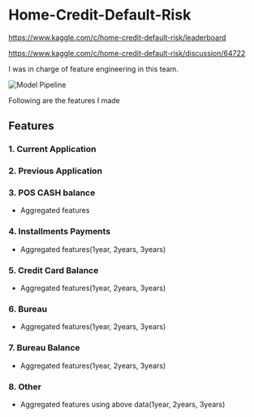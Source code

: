 # Home-Credit-Default-Risk
https://www.kaggle.com/c/home-credit-default-risk/leaderboard

https://www.kaggle.com/c/home-credit-default-risk/discussion/64722

I was in charge of feature engineering in this team.

![Model Pipeline](https://github.com/KazukiOnodera/Home-Credit-Default-Risk/blob/master/other/model_structure_v8_blending.png)

Following are the features I made

## Features
### 1. Current Application
### 2. Previous Application
### 3. POS CASH balance
* Aggregated features
### 4. Installments Payments
* Aggregated features(1year, 2years, 3years)
### 5. Credit Card Balance
* Aggregated features(1year, 2years, 3years)
### 6. Bureau
* Aggregated features(1year, 2years, 3years)
### 7. Bureau Balance
* Aggregated features(1year, 2years, 3years)
### 8. Other
* Aggregated features using above data(1year, 2years, 3years)

